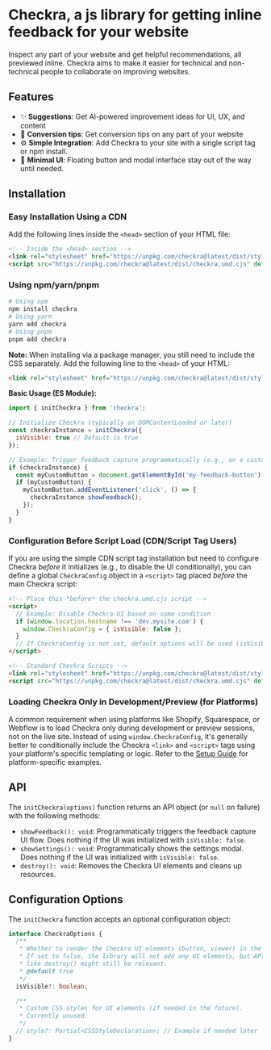 # Checkra, a js library for getting inline feedback for your website

Inspect any part of your website and get helpful recommendations, all previewed inline. Checkra aims to make it easier for technical and non-technical people to collaborate on improving websites.

 ## Features

- ✨ **Suggestions**: Get AI-powered improvement ideas for UI, UX, and content
- 💬 **Conversion tips**: Get conversion tips on any part of your website
- ⚙️ **Simple Integration**: Add Checkra to your site with a single script tag or npm install.
- 🎨 **Minimal UI**: Floating button and modal interface stay out of the way until needed.

## Installation

### Easy Installation Using a CDN

Add the following lines inside the `<head>` section of your HTML file:

```html
<!-- Inside the <head> section -->
<link rel="stylesheet" href="https://unpkg.com/checkra@latest/dist/style.css">
<script src="https://unpkg.com/checkra@latest/dist/checkra.umd.cjs" defer></script>

```

### Using npm/yarn/pnpm

```bash
# Using npm
npm install checkra
# Using yarn
yarn add checkra
# Using pnpm
pnpm add checkra
```

**Note:** When installing via a package manager, you still need to include the CSS separately. Add the following line to the `<head>` of your HTML:
```html
<link rel="stylesheet" href="https://unpkg.com/checkra@latest/dist/style.css">
```

**Basic Usage (ES Module):**

```javascript
import { initCheckra } from 'checkra';

// Initialize Checkra (typically on DOMContentLoaded or later)
const checkraInstance = initCheckra({
  isVisible: true // Default is true
});

// Example: Trigger feedback capture programmatically (e.g., on a custom button click)
if (checkraInstance) {
  const myCustomButton = document.getElementById('my-feedback-button');
  if (myCustomButton) {
    myCustomButton.addEventListener('click', () => {
      checkraInstance.showFeedback();
    });
  }
}
```

### Configuration Before Script Load (CDN/Script Tag Users)

If you are using the simple CDN script tag installation but need to configure Checkra *before* it initializes (e.g., to disable the UI conditionally), you can define a global `CheckraConfig` object in a `<script>` tag placed *before* the main Checkra script:

```html
<!-- Place this *before* the checkra.umd.cjs script -->
<script>
  // Example: Disable Checkra UI based on some condition
  if (window.location.hostname !== 'dev.mysite.com') {
    window.CheckraConfig = { isVisible: false };
  }
  // If CheckraConfig is not set, default options will be used (isVisible: true)
</script>

<!-- Standard Checkra Scripts -->
<link rel="stylesheet" href="https://unpkg.com/checkra@latest/dist/style.css">
<script src="https://unpkg.com/checkra@latest/dist/checkra.umd.cjs" defer></script>
```

### Loading Checkra Only in Development/Preview (for Platforms)

A common requirement when using platforms like Shopify, Squarespace, or Webflow is to load Checkra only during development or preview sessions, not on the live site. Instead of using `window.CheckraConfig`, it's generally better to conditionally include the Checkra `<link>` and `<script>` tags using your platform's specific templating or logic. Refer to the [Setup Guide](demo/setup.html) for platform-specific examples.

## API

The `initCheckra(options)` function returns an API object (or `null` on failure) with the following methods:

*   `showFeedback(): void`: Programmatically triggers the feedback capture UI flow. Does nothing if the UI was initialized with `isVisible: false`.
*   `showSettings(): void`: Programmatically shows the settings modal. Does nothing if the UI was initialized with `isVisible: false`.
*   `destroy(): void`: Removes the Checkra UI elements and cleans up resources.

## Configuration Options

The `initCheckra` function accepts an optional configuration object:

```typescript
interface CheckraOptions {
  /**
   * Whether to render the Checkra UI elements (button, viewer) in the DOM.
   * If set to false, the library will not add any UI elements, but API methods
   * like destroy() might still be relevant.
   * @default true
   */
  isVisible?: boolean;

  /**
   * Custom CSS styles for UI elements (if needed in the future).
   * Currently unused.
   */
  // style?: Partial<CSSStyleDeclaration>; // Example if needed later
}
```

